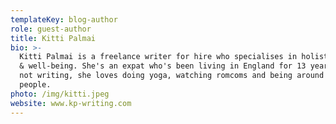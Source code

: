 ```yaml
---
templateKey: blog-author
role: guest-author
title: Kitti Palmai
bio: >-
  Kitti Palmai is a freelance writer for hire who specialises in holistic health
  & well-being. She's an expat who's been living in England for 13 years. When
  not writing, she loves doing yoga, watching romcoms and being around nice
  people.
photo: /img/kitti.jpeg
website: www.kp-writing.com
---
```


